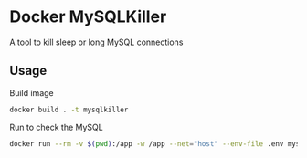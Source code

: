 # Docker MySQLKiller
A tool to kill sleep or long MySQL connections

## Usage
Build image
```bash
docker build . -t mysqlkiller
```

Run to check the MySQL
```bash
docker run --rm -v $(pwd):/app -w /app --net="host" --env-file .env mysqlkiller ./bin/mysql_killer.sh
```
